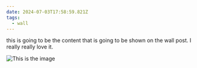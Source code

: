 ```yaml
---
date: 2024-07-03T17:58:59.821Z
tags:
  - wall
---
```


this is going to be the content that is going to be shown on the wall post. I really really love it.

![This is the image](https://placehold.co/600x400)